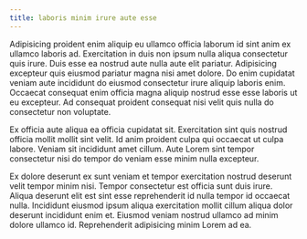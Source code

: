 ```yaml
---
title: laboris minim irure aute esse
---
```


Adipisicing proident enim aliquip eu ullamco officia laborum id sint anim ex ullamco laboris ad. Exercitation in duis non ipsum nulla aliqua consectetur quis irure. Duis esse ea nostrud aute nulla aute elit pariatur. Adipisicing excepteur quis eiusmod pariatur magna nisi amet dolore. Do enim cupidatat veniam aute incididunt do eiusmod consectetur irure aliquip laboris enim. Occaecat consequat enim officia magna aliquip nostrud esse esse laboris ut eu excepteur. Ad consequat proident consequat nisi velit quis nulla do consectetur non voluptate.

Ex officia aute aliqua ea officia cupidatat sit. Exercitation sint quis nostrud officia mollit mollit sint velit. Id anim proident culpa qui occaecat ut culpa labore. Veniam sit incididunt amet cillum. Aute Lorem sint tempor consectetur nisi do tempor do veniam esse minim nulla excepteur.

Ex dolore deserunt ex sunt veniam et tempor exercitation nostrud deserunt velit tempor minim nisi. Tempor consectetur est officia sunt duis irure. Aliqua deserunt elit est sint esse reprehenderit id nulla tempor id occaecat nulla. Incididunt eiusmod ipsum aliqua exercitation mollit cillum aliqua dolor deserunt incididunt enim et. Eiusmod veniam nostrud ullamco ad minim dolore ullamco id. Reprehenderit adipisicing minim Lorem ad ea.
